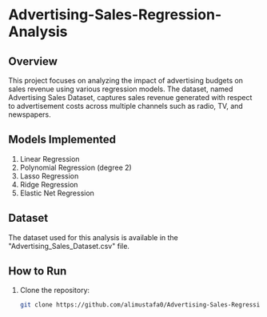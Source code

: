 # Advertising-Sales-Regression-Analysis

## Overview
This project focuses on analyzing the impact of advertising budgets on sales revenue using various regression models. The dataset, named Advertising Sales Dataset, captures sales revenue generated with respect to advertisement costs across multiple channels such as radio, TV, and newspapers.

## Models Implemented
1. Linear Regression
2. Polynomial Regression (degree 2)
3. Lasso Regression
4. Ridge Regression
5. Elastic Net Regression

## Dataset
The dataset used for this analysis is available in the "Advertising_Sales_Dataset.csv" file.

## How to Run
1. Clone the repository:
   ```bash
   git clone https://github.com/alimustafa0/Advertising-Sales-Regression-Analysis
   ```

